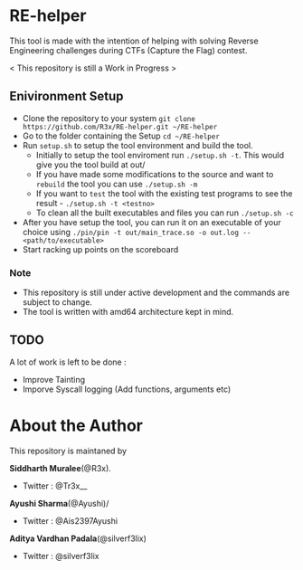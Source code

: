 # RE-helper

This tool is made with the intention of helping with solving Reverse Engineering
challenges during CTFs (Capture the Flag) contest.

< This repository is still a Work in Progress >

## Enivironment Setup 

- Clone the repository to your system `git clone https://github.com/R3x/RE-helper.git ~/RE-helper`
- Go to the folder containing the Setup `cd ~/RE-helper`
- Run `setup.sh` to setup the tool environment and build the tool. 
	- Initially to setup the tool enviroment run `./setup.sh -t`. This would give you the tool build at out/
	- If you have made some modifications to the source and want to `rebuild` the tool you can use `./setup.sh -m`
	- If you want to `test` the tool with the existing test programs to see the result - `./setup.sh -t <testno>`
	- To clean all the built executables and files you can run `./setup.sh -c`
- After you have setup the tool, you can run it on an executable of your choice using 
	`./pin/pin -t out/main_trace.so -o out.log -- <path/to/executable>`
- Start racking up points on the scoreboard

### Note
* This repository is still under active development and the commands are subject to change.
* The tool is written with amd64 architecture kept in mind.

## TODO

A lot of work is left to be done :
- Improve Tainting
- Imporve Syscall logging (Add functions, arguments etc) 

# About the Author

This repository is maintaned by

**Siddharth Muralee**(@R3x).
- Twitter : @Tr3x\_\_

**Ayushi Sharma**(@Ayushi)/
- Twitter : @Ais2397Ayushi

**Aditya Vardhan Padala**(@silverf3lix)
- Twitter : @silverf3lix
